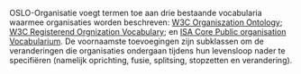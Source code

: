 OSLO-Organisatie voegt termen toe aan drie bestaande vocabularia waarmee organisaties worden beschreven: 
[W3C Organiszation Ontology](https://www.w3.org/TR/vocab-org/#org:Organization); 
[W3C Registerend Orgnization Vocabulary](https://www.w3.org/TR/vocab-regorg/); en 
[ISA Core Public organisation Vocabularium](https://joinup.ec.europa.eu/asset/cpov/home).
De voornaamste toevoegingen zijn subklassen om de veranderingen die organisaties ondergaan tijdens hun levensloop 
nader te specifiëren (namelijk oprichting, fusie, splitsing, stopzetten en verandering).
